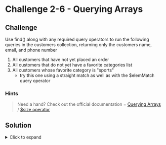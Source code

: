 # Challenge 2-6 - Querying Arrays

## Challenge

Use find() along with any required query operators to run the following queries in the customers collection, returning only the customers name, email, and phone number

1. All customers that have not yet placed an order
1. All customers that do not yet have a favorite categories list
1. All customers whose favorite category is "sports"
   - try this one using a straight match as well as with the $elemMatch query operator

### Hints

> Need a hand? Check out the official documentation = [Querying Arrays](https://www.mongodb.com/docs/manual/tutorial/query-arrays/) / [$size operator](https://www.mongodb.com/docs/manual/reference/operator/query/size/)

## Solution

<details>
  <summary>Click to expand</summary>

```javascript
// No orders placed (size 0)
db.customers.find({ orders: { $size: 0 } }, { _id: 0, name: 1 })

// No favorite categories defined
db.customers.find({ favoriteCategories: { $exists: false } }, { _id: 0, name: 1 })

// Array contains a value, 2 ways
db.customers.find({ favoriteCategories: 'sports' },  { _id: 0, name: 1, favoriteCategories:1 });
db.customers.find({ favoriteCategories: { $elemMatch: { $eq: 'sports' } } }, { _id: 0, name: 1, favoriteCategories:1 })
```

### Expected Output

```javascript
```

</details>
